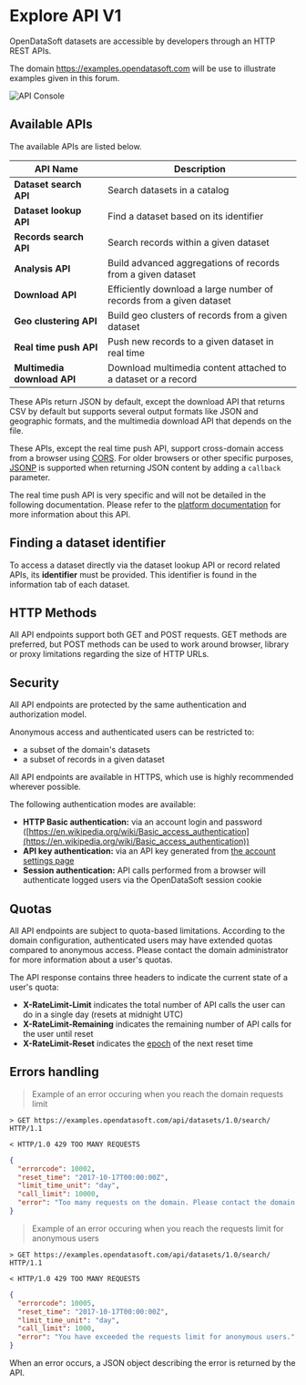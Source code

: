# Explore API V1

OpenDataSoft datasets are accessible by developers through an HTTP REST APIs.

The domain <https://examples.opendatasoft.com> will be use to illustrate examples given in this forum.

![API Console](v1/available_apis__console.png)

## Available APIs

The available APIs are listed below.

API Name                    | Description
----------------------------|--------------------------------------------------------------------------
**Dataset search API**      | Search datasets in a catalog
**Dataset lookup API**      | Find a dataset based on its identifier
**Records search API**      | Search records within a given dataset
**Analysis API**            | Build advanced aggregations of records from a given dataset
**Download API**            | Efficiently download a large number of records from a given dataset
**Geo clustering API**      | Build geo clusters of records from a given dataset
**Real time push API**      | Push new records to a given dataset in real time
**Multimedia download API** | Download multimedia content attached to a dataset or a record

These APIs return JSON by default, except the download API that returns CSV by default but supports several output formats like JSON and geographic formats, and the multimedia download API that depends on the file.

These APIs, except the real time push API, support cross-domain access from a browser using [CORS](http://en.wikipedia.org/wiki/Cross-origin_resource_sharing). For older browsers or other specific purposes, [JSONP](http://en.wikipedia.org/wiki/JSONP) is supported when returning JSON content by adding a `callback` parameter.

The real time push API is very specific and will not be detailed in the following documentation. Please refer to the [platform documentation](https://docs.opendatasoft.com/en/sourcing_and_processing_data/realtime.html#pushing-real-time-data) for more information about this API.

## Finding a dataset identifier

To access a dataset directly via the dataset lookup API or record related APIs, its **identifier** must be provided. This identifier is found in the information tab of each dataset.

## HTTP Methods

All API endpoints support both GET and POST requests. GET methods are preferred, but POST methods can be used to work around browser, library or proxy limitations regarding the size of HTTP URLs.

## Security

All API endpoints are protected by the same authentication and authorization model.

Anonymous access and authenticated users can be restricted to:

- a subset of the domain's datasets
- a subset of records in a given dataset

All API endpoints are available in HTTPS, which use is highly recommended wherever possible.

The following authentication modes are available:

- **HTTP Basic authentication:** via an account login and password ([https://en.wikipedia.org/wiki/Basic_access_authentication](https://en.wikipedia.org/wiki/Basic_access_authentication))
- **API key authentication:** via an API key generated from [the account settings page](https://docs.opendatasoft.com/en/using_api/authentication.html#finding-and-generating-api-keys)
- **Session authentication:** API calls performed from a browser will authenticate logged users via the OpenDataSoft session cookie

## Quotas

All API endpoints are subject to quota-based limitations. According to the domain configuration, authenticated users may have extended quotas compared to anonymous access. Please contact the domain administrator for more information about a user's quotas.

The API response contains three headers to indicate the current state of a user's quota:

- **X-RateLimit-Limit** indicates the total number of API calls the user can do in a single day (resets at midnight UTC)
- **X-RateLimit-Remaining** indicates the remaining number of API calls for the user until reset
- **X-RateLimit-Reset** indicates the [epoch](https://en.wikipedia.org/wiki/Unix_time) of the next reset time

## Errors handling

> Example of an error occuring when you reach the domain requests limit

``` http
> GET https://examples.opendatasoft.com/api/datasets/1.0/search/ HTTP/1.1

< HTTP/1.0 429 TOO MANY REQUESTS
```

``` json
{
  "errorcode": 10002,
  "reset_time": "2017-10-17T00:00:00Z",
  "limit_time_unit": "day",
  "call_limit": 10000,
  "error": "Too many requests on the domain. Please contact the domain administrator."
}
```

> Example of an error occuring when you reach the requests limit for anonymous users

``` http
> GET https://examples.opendatasoft.com/api/datasets/1.0/search/ HTTP/1.1

< HTTP/1.0 429 TOO MANY REQUESTS
```

``` json
{
  "errorcode": 10005,
  "reset_time": "2017-10-17T00:00:00Z",
  "limit_time_unit": "day",
  "call_limit": 1000,
  "error": "You have exceeded the requests limit for anonymous users."
}
```

When an error occurs, a JSON object describing the error is returned by the API.
